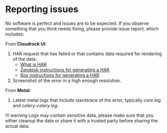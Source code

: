 # Reporting issues

No software is perfect and issues are to be expected. If you observe something that you think needs fixing, please
provide issue report, which includes:

From **Cloudrock UI**:

1. HAR request that has failed or that contains data required for rendering of the data.
    - [What is HAR](https://www.keycdn.com/support/what-is-a-har-file)
    - [Zendesk instructions for generating a HAR](https://support.zendesk.com/hc/en-us/articles/204410413-Generating-a-HAR-file-for-troubleshooting)
    - [Box instructions for generating a HAR](https://support.box.com/hc/en-us/articles/360043696054-How-to-Generate-Network-Captures-for-Troubleshooting)
1. Screenshot of the error in a high enough resolution.

From **Metal**:

1. Latest metal logs that include stacktrace of the error, typically *core.log* and *celery-celery.log*.

!!! warning
    Logs may contain sensitive data, please make sure that you either cleanup the data or share it with a trusted
    party before sharing the actual data.
